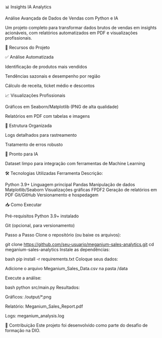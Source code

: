 📊 Insights IA Analytics

Análise Avançada de Dados de Vendas com Python e IA

Um projeto completo para transformar dados brutos de vendas em insights acionáveis, com relatórios automatizados em PDF e visualizações profissionais.

🚀 Recursos do Projeto

✅ Análise Automatizada

Identificação de produtos mais vendidos

Tendências sazonais e desempenho por região

Cálculo de receita, ticket médio e descontos

📈 Visualizações Profissionais

Gráficos em Seaborn/Matplotlib (PNG de alta qualidade)

Relatórios em PDF com tabelas e imagens

📂 Estrutura Organizada

Logs detalhados para rastreamento

Tratamento de erros robusto

🤖 Pronto para IA

Dataset limpo para integração com ferramentas de Machine Learning

🛠️ Tecnologias Utilizadas
Ferramenta	Descrição:

Python 3.9+	Linguagem principal
Pandas	Manipulação de dados
Matplotlib/Seaborn	Visualizações gráficas
FPDF2	Geração de relatórios em PDF
Git/GitHub	Versionamento e hospedagem

📥 Como Executar

Pré-requisitos
Python 3.9+ instalado

Git (opcional, para versionamento)

Passo a Passo
Clone o repositório (ou baixe os arquivos):

git clone https://github.com/seu-usuario/meganium-sales-analytics.git
cd meganium-sales-analytics
Instale as dependências:

bash
pip install -r requirements.txt
Coloque seus dados:

Adicione o arquivo Meganium_Sales_Data.csv na pasta /data

Execute a análise:

bash
python src/main.py
Resultados:

Gráficos: /output/*.png

Relatório: Meganium_Sales_Report.pdf

Logs: meganium_analysis.log



🙌 Contribuição
Este projeto foi desenvolvido como parte do desafio de formação na DIO.